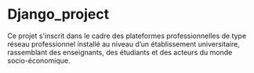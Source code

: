 # Django_project
Ce projet s'inscrit dans le cadre des plateformes professionnelles de type réseau professionnel installé au
niveau d’un établissement universitaire, rassemblant des enseignants, des étudiants et des acteurs du monde
socio-économique.
